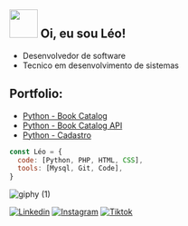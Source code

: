 ## <img src="https://media.giphy.com/media/VgCDAzcKvsR6OM0uWg/giphy.gif" width="50"> Oi, eu sou Léo!

- Desenvolvedor de software
- Tecnico em desenvolvimento de sistemas




  
## Portfolio:
- [Python - Book Catalog](https://github.com/LeoHeringer/Book_Catalog)
- [Python - Book Catalog API](https://github.com/LeoHeringer/Catalog)
- [Python - Cadastro](https://github.com/LeoHeringer/Cadastro)


```javascript
const Léo = {
  code: [Python, PHP, HTML, CSS],
  tools: [Mysql, Git, Code],
}
```

![giphy (1)](https://github.com/LeoHeringer/leoheringer/assets/69641220/13e94c1b-f1e1-4f94-87da-b71d06bf68b8)

[![Linkedin](https://img.shields.io/badge/LinkedIn-0077B5?style=for-the-badge&logo=linkedin&logoColor=black)](https://www.linkedin.com/in/leonardo-heringer-17b412167/)
[![Instagram](https://img.shields.io/badge/Instagram-E4405F?style=for-the-badge&logo=instagram&logoColor=black)](https://www.instagram.com/lh.leoh?igsh=MXNiZnJnamdvcXh5aQ==)
[![Tiktok](https://img.shields.io/badge/TikTok-000000?style=for-the-badge&logo=tiktok&logoColor=white)](https://www.tiktok.com/@leoheringer_?_t=8m3xlelmAHF&_r=1)



